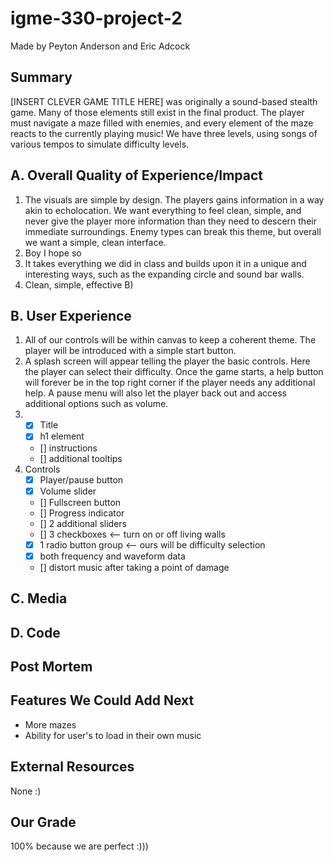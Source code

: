 # igme-330-project-2
Made by Peyton Anderson and Eric Adcock
## Summary
[INSERT CLEVER GAME TITLE HERE] was originally a sound-based stealth game. Many of those elements still exist in the final product. The player must navigate a maze filled with enemies, and every element of the maze reacts to the currently playing music! We have three levels, using songs of various tempos to simulate difficulty levels.

## A. Overall Quality of Experience/Impact
1. The visuals are simple by design. The players gains information in a way akin to echolocation. We want everything to feel clean, simple, and never give the player more information than they need to descern their immediate surroundings. Enemy types can break this theme, but overall we want a simple, clean interface.
1. Boy I hope so
1. It takes everything we did in class and builds upon it in a unique and interesting ways, such as the expanding circle and sound bar walls.
1. Clean, simple, effective B)

## B. User Experience
1. All of our controls will be within canvas to keep a coherent theme. The player will be introduced with a simple start button. 
1. A splash screen will appear telling the player the basic controls. Here the player can select their difficulty. Once the game starts, a help button will forever be in the top right corner if the player needs any additional help. A pause menu will also let the player back out and access additional options such as volume.
1. - [x] Title
   - [x] h1 element
   - [] instructions
   - [] additional tooltips
1. Controls
    - [x] Player/pause button
    - [x] Volume slider
    - [] Fullscreen button
    - [] Progress indicator
    - [] 2 additional sliders
    - [] 3 checkboxes <-- turn on or off living walls
    - [x] 1 radio button group <-- ours will be difficulty selection
    - [x] both frequency and waveform data
    - [] distort music after taking a point of damage

## C. Media

## D. Code

## Post Mortem

## Features We Could Add Next
- More mazes
- Ability for user's to load in their own music

## External Resources
None :)

## Our Grade
100% because we are perfect :)))
